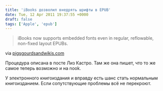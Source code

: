 ```yaml
---
title: 'iBooks дозволил внедрять шрифты в EPUB'
date: Tue, 12 Apr 2011 19:37:55 +0000
draft: false
tags: ['Apple', 'epub']
---
```


> iBooks now supports embedded fonts even in regular, reflowable, non-fixed layout EPUBs.

via [pigsgourdsandwikis.com](http://www.pigsgourdsandwikis.com/2011/04/embedding-fonts-in-epub-ipad-iphone-and.html)

Процедура описана в посте Лиз Кастро. Там же она пишет, что то же самое теперь возможно и на nook.

У электронного книгоиздания и вправду есть шанс стать нормальным книгоизданием. Если сопутствующие проблемы всё не перекроют.